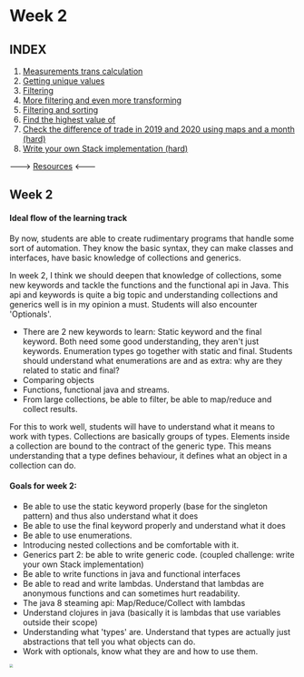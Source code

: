 # Week 2



## INDEX

1. [Measurements trans calculation](./Challenges/Challenge_1/Challenge_1.md)
2. [Getting unique values](./Challenge_2.md)
3. [Filtering](./Challenges/Challenge_3/Challenge_3.md)
4. [More filtering and even more transforming](./Challenges/Challenge_4/Challenge_4.md)
5. [Filtering and sorting](./Challenges/Challenge_5/Challenge_5.md)
6. [Find the highest value of](./Challenges/Challenge_6/Challenge_6.md)
7. [Check the difference of trade in 2019 and 2020 using maps and a month (hard)](./Challenges/Challenge_7/Challenge_7.md)
8. [Write your own Stack implementation (hard)](./Challenges/Challenge_8/Challenge_8.md)



---> [Resources](./resources.md) <---



## Week 2

#### Ideal flow of the learning track

By now, students are able to create rudimentary programs that handle some sort of automation. They 
know the basic syntax, they can make classes and interfaces, have basic knowledge of collections and 
generics. 

In week 2, I think we should deepen that knowledge of collections, some new keywords and tackle the 
functions and the functional api in Java. This api and keywords is quite a big topic and understanding 
collections and generics well is in my opinion a must. Students will also encounter 'Optionals'.

* There are 2 new keywords to learn: Static keyword and the final keyword. Both need some good 
  understanding, they aren't just keywords. Enumeration types go together with static and final. Students
  should understand what enumerations are and as extra: why are they related to static and final?
* Comparing objects
* Functions, functional java and streams. 
* From large collections, be able to filter, be able to map/reduce and collect results. 

For this to work well, students will have to understand what it means to work with types. Collections
are basically groups of types. Elements inside a collection are bound to the contract of the generic 
type. This means understanding that a type defines behaviour, it defines what an object in a collection 
can do. 


  #### Goals for week 2:

  * Be able to use the static keyword properly (base for the singleton pattern) and thus also understand what it does
  * Be able to use the final keyword properly and understand what it does
  * Be able to use enumerations. 
  * Introducing nested collections and be comfortable with it.
  * Generics part 2: be able to write generic code. (coupled challenge: write your own Stack implementation)
  * Be able to write functions in java and functional interfaces
  * Be able to read and write lambdas. Understand that lambdas are anonymous functions and can sometimes hurt readability.
  * The java 8 steaming api: Map/Reduce/Collect with lambdas
  * Understand clojures in java (basically it is lambdas that use variables outside their scope)
  * Understanding what 'types' are.
    Understand that types are actually just abstractions that tell you what objects can do.
  * Work with optionals, know what they are and how to use them. 



<img src="./boba.gif" style="zoom:40%;" />
